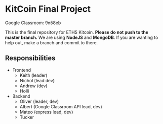 # KitCoin Final Project

Google Classroom: 9n58eb

This is the final repository for ETHS Kitcoin. **Please do not push to the master branch.** We are using **NodeJS** and **MongoDB**. If you are wanting to help out, make a branch and commit to there.

## Responsibilities

* Frontend
  * Keith (leader)
  * Nichol (lead dev)
  * Andrew (dev)
  * Holli
* Backend
  * Oliver (leader, dev)
  * Albert (Google Classroom API lead, dev)
  * Mateo (express lead, dev)
  * Tucker
